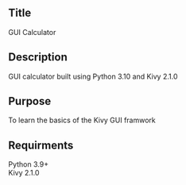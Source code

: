 ## Title
GUI Calculator

## Description 
GUI calculator built using Python 3.10 and Kivy 2.1.0

## Purpose  
To learn the basics of the Kivy GUI framwork

## Requirments
Python 3.9+  
Kivy 2.1.0
